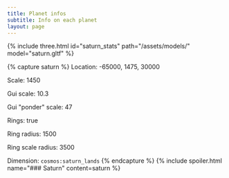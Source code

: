 ```yaml
---
title: Planet infos
subtitle: Info on each planet
layout: page
---
```

{% include three.html id="saturn_stats" path="/assets/models/" model="saturn.gltf" %}

{% capture saturn %}
Location: -65000, 1475, 30000

Scale: 1450

Gui scale: 10.3

Gui "ponder" scale: 47

Rings: true

Ring radius: 1500

Ring scale radius: 3500

Dimension: `cosmos:saturn_lands`
{% endcapture %} {% include spoiler.html name="### Saturn" content=saturn %}


